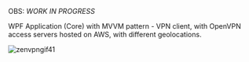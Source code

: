 OBS: *WORK IN PROGRESS*

WPF Application (Core) with MVVM pattern - VPN client, with OpenVPN access servers hosted on AWS, with different geolocations.

![zenvpngif41](https://user-images.githubusercontent.com/91784084/176911096-8f47830c-8fc3-4015-96c8-d93d63571fba.gif)

